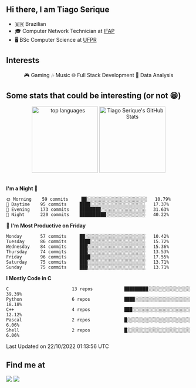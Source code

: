 
<h2> Hi there, I am Tiago Serique</h2>

<div>
	<ul>
		<li>🇧🇷 Brazilian</li>
		<li>🎓 Computer Network Technician at <a href="https://www.ifap.edu.br/">IFAP</a></li>
		<li>🖥️ BSc Computer Science at <a href="https://www.ufpr.br/portalufpr/">UFPR</a></li>
	</ul>
</div>


<h2>Interests</h2>

<div align="center">
	🎮 Gaming 🎶 Music 🌐 Full Stack Development 🎲 Data Analysis
</div>


<h2>Some stats that could be interesting (or not 😁)</h2>

<div align="center">
	<img height="180em" src="https://github-readme-stats.vercel.app/api/top-langs/?layout=compact&theme=tokyonight&username=tiagoserique&langs_count=10&hide=makefile&exclude_repo=vim-mods" alt="top languages">
	<img height="180em" src="https://github-readme-stats.vercel.app/api?username=tiagoserique&count_private=true&show_icons=true&theme=tokyonight&include_all_commits=true" alt="Tiago Serique's GitHub Stats">
</div> 

<br>

<!--START_SECTION:waka-->
**I'm a Night 🦉** 

```text
🌞 Morning    59 commits     ██░░░░░░░░░░░░░░░░░░░░░░░   10.79% 
🌆 Daytime    95 commits     ████░░░░░░░░░░░░░░░░░░░░░   17.37% 
🌃 Evening    173 commits    ████████░░░░░░░░░░░░░░░░░   31.63% 
🌙 Night      220 commits    ██████████░░░░░░░░░░░░░░░   40.22%

```
📅 **I'm Most Productive on Friday** 

```text
Monday       57 commits     ██░░░░░░░░░░░░░░░░░░░░░░░   10.42% 
Tuesday      86 commits     ████░░░░░░░░░░░░░░░░░░░░░   15.72% 
Wednesday    84 commits     ███░░░░░░░░░░░░░░░░░░░░░░   15.36% 
Thursday     74 commits     ███░░░░░░░░░░░░░░░░░░░░░░   13.53% 
Friday       96 commits     ████░░░░░░░░░░░░░░░░░░░░░   17.55% 
Saturday     75 commits     ███░░░░░░░░░░░░░░░░░░░░░░   13.71% 
Sunday       75 commits     ███░░░░░░░░░░░░░░░░░░░░░░   13.71%

```


**I Mostly Code in C** 

```text
C                        13 repos            █████████░░░░░░░░░░░░░░░░   39.39% 
Python                   6 repos             ████░░░░░░░░░░░░░░░░░░░░░   18.18% 
C++                      4 repos             ███░░░░░░░░░░░░░░░░░░░░░░   12.12% 
Pascal                   2 repos             █░░░░░░░░░░░░░░░░░░░░░░░░   6.06% 
Shell                    2 repos             █░░░░░░░░░░░░░░░░░░░░░░░░   6.06%

```



 Last Updated on 22/10/2022 01:13:56 UTC
<!--END_SECTION:waka-->



<h2>Find me at</h2>

<div>
	<a href="https://www.linkedin.com/in/tiago-serique"><img src="https://img.shields.io/badge/LinkedIn-0077B5?style=for-the-badge&logo=linkedin&logoColor=white"></a>
	<a href="https://www.instagram.com/tecseit/"><img src="https://img.shields.io/badge/Instagram-E4405F?style=for-the-badge&logo=instagram&logoColor=white"></a>
</div>
